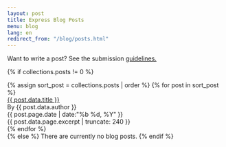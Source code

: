 ```yaml
---
layout: post
title: Express Blog Posts
menu: blog
lang: en
redirect_from: "/blog/posts.html"
---
```

 
Want to write a post? See the submission [guidelines.](/en/blog/write-post.html)

{% if collections.posts !=  0 %}
<div class="blog-posts">
{% assign sort_post = collections.posts | order %}
{% for post in sort_post %}
  <div class="blog-post">
    <div class="blog-title">
      <a href="{{ post.url }}"> {{ post.data.title }}</a>
    </div>
    <div class="blog-details">
      <div>By {{ post.data.author }}</div> 
      <div >{{ post.page.date | date:"%b %d, %Y" }}</div> 
    </div>   
    <div class="blog-excerpt">{{ post.data.page.excerpt | truncate: 240  }}</div>
  </div>
{% endfor %}
</div>
{% else %}
  There are currently no blog posts.
{% endif %}